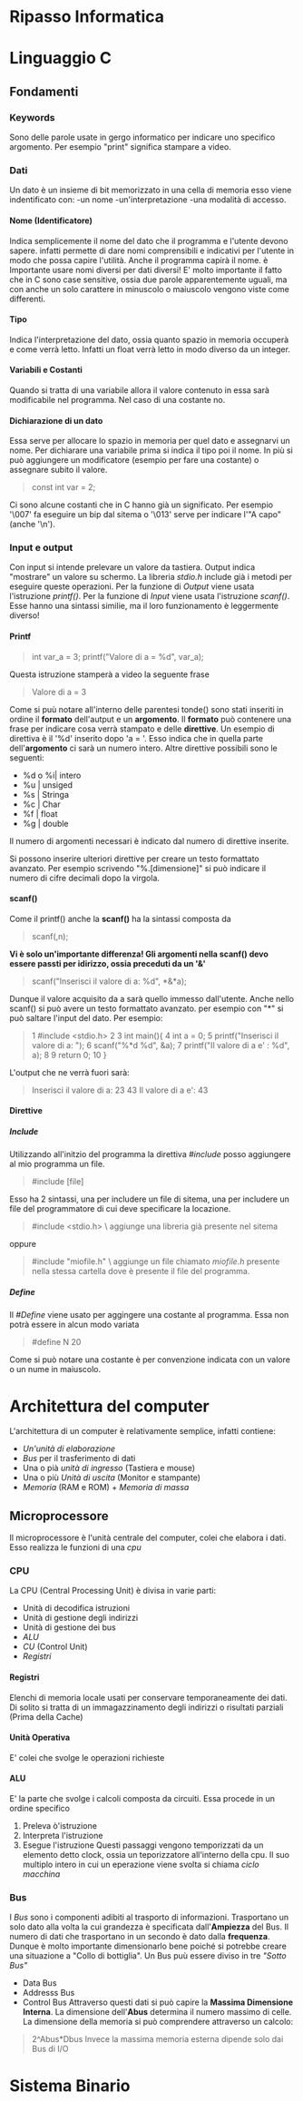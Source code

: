 Ripasso Informatica
====================
# Linguaggio C
## Fondamenti
### Keywords
Sono delle parole usate in gergo informatico per indicare uno specifico argomento. Per esempio "print" significa stampare a video.
### Dati 
Un dato è un insieme di bit memorizzato in una cella di memoria esso viene indentificato con:
-un nome
-un'interpretazione
-una modalità di accesso. 
#### Nome (Identificatore)
Indica semplicemente il nome del dato che il programma e l'utente devono sapere. infatti permette di dare nomi comprensibili e indicativi per l'utente in modo che possa capire l'utilità. Anche il programma capirà il nome. è Importante usare nomi diversi per dati diversi!
E' molto importante il fatto che in C sono case sensitive, ossia due parole apparentemente uguali, ma con anche un solo carattere in minuscolo o maiuscolo vengono viste come differenti.
#### Tipo
Indica l'interpretazione del dato, ossia quanto spazio in memoria occuperà e come verrà letto. Infatti un float verrà letto in modo diverso da un integer.
#### Variabili e Costanti
Quando si tratta di una variabile allora il valore contenuto in essa sarà modificabile nel programma. Nel caso di una costante no.
#### Dichiarazione di un dato
Essa serve per allocare lo spazio in memoria per quel dato e assegnarvi un nome. Per dichiarare una variabile prima si indica il tipo poi il nome. In più si può aggiungere un modificatore (esempio per fare una costante) o assegnare subito il valore.
> const int var = 2;

Ci sono alcune costanti che in C hanno già un significato. Per esempio '\007' fa eseguire un bip dal sitema o '\013' serve per indicare l'"A capo" (anche '\n').

### Input e output
Con input si intende prelevare un valore da tastiera. Output indica "mostrare" un valore su schermo.
La libreria *stdio.h* include già i metodi per eseguire queste operazioni.
Per la funzione di *Output* viene usata l'istruzione *printf()*.
Per la funzione di *Input* viene usata l'istruzione *scanf()*.
Esse hanno una sintassi similie, ma il loro funzionamento è leggermente diverso!
#### Printf
> int var_a = 3;
> printf("Valore di a = %d", var_a);

Questa istruzione stamperà a video la seguente frase
> Valore di a = 3


Come si puù notare all'interno delle parentesi tonde() sono stati inseriti in ordine il **formato** dell'autput e un **argomento**.
Il **formato** può contenere una frase per indicare cosa verrà stampato e delle **direttive**. Un esempio di direttiva è il '%d' inserito dopo 'a = '. Esso indica che in quella parte dell'**argomento** ci sarà un numero intero.
Altre direttive possibili sono le seguenti:
- %d o %i|	intero
- %u	|	unsiged
- %s	|	Stringa
- %c	|	Char
- %f	|	float
- %g	|	double

Il numero di argomenti necessari è indicato dal numero di direttive inserite.

Si possono inserire ulteriori direttive per creare un testo formattato avanzato.
Per esempio scrivendo "%.[dimensione]" si può indicare il numero di cifre decimali dopo la virgola.


#### scanf()
Come il printf() anche la **scanf()** ha la sintassi composta da
> scanf(<formato>,n<arg>);

**Vi è solo un'importante differenza! Gli argomenti nella scanf() devo essere passti per idirizzo, ossia preceduti da un '&'**
> scanf("Inserisci il valore di a: %d", *&*a);

Dunque il valore acquisito da a sarà quello immesso dall'utente.
Anche nello scanf() si può avere un testo formattato avanzato. per esempio con "*" si può saltare l'input del dato.
Per esempio:
>1	#include <stdio.h>
>2
>3 int main(){
>4         int a = 0;
>5         printf("Inserisci il valore di a: ");
>6         scanf("%*d %d", &a);
>7         printf("Il valore di a e' : %d", a);
>8 
>9         return 0;
>10 }

L'output che ne verrà fuori sarà:

>Inserisci il valore di a: 23 43
>Il valore di a e': 43

#### Direttive
##### Include
Utilizzando all'initzio del programma la direttiva *#include* posso aggiungere al mio programma un file.
> #include [file]

Esso ha 2 sintassi, una per includere un file di sitema, una per includere un file del programmatore di cui deve specificare la locazione.
> #include <stdio.h> \\ aggiunge una libreria già presente nel sitema

oppure

> #include "miofile.h" \\ aggiunge un file chiamato *miofile.h* presente nella stessa cartella dove è presente il file del programma.

##### Define
Il *#Define* viene usato per aggingere una costante al programma. Essa non potrà essere in alcun modo variata
> #define N 20

Come si può notare una costante è per convenzione indicata con un valore o un nume in maiuscolo.








# Architettura del computer
L'architettura di un computer è relativamente semplice, infatti contiene:
- *Un'unità di elaborazione*
- *Bus* per il trasferimento di dati
- Una o pià *unità di ingresso* (Tastiera e mouse)
- Una o più *Unità di uscita* (Monitor e stampante)
- *Memoria* (RAM e ROM) + *Memoria di massa*

## Microprocessore
Il microprocessore è l'unità centrale del computer, colei che elabora i dati. Esso realizza le funzioni di una *cpu*
### CPU
La CPU (Central Processing Unit) è divisa in varie parti:
- Unità di decodifica istruzioni
- Unità di gestione degli indirizzi
- Unità di gestione dei bus
- *ALU*
- *CU* (Control Unit)
- *Registri*
#### Registri
Elenchi di memoria locale usati per conservare temporaneamente dei dati. Di solito si tratta di un immagazzinamento degli indirizzi o risultati parziali (Prima della Cache)
#### Unità Operativa
E' colei che svolge le operazioni richieste
#### ALU
E' la parte che svolge i calcoli composta da circuiti. Essa procede  in un ordine specifico
1. Preleva ò'istruzione 
2. Interpreta l'istruzione
3. Esegue l'istruzione
Questi passaggi vengono temporizzati da un elemento detto clock, ossia un teporizzatore all'interno della cpu. Il suo multiplo intero in cui un eperazione viene svolta si chiama *ciclo macchina*
### Bus
I *Bus* sono i componenti adibiti al trasporto di informazioni. Trasportano un solo dato alla volta la cui grandezza è specificata dall'**Ampiezza** del Bus. Il numero di dati che trasportano in un secondo è dato dalla **frequenza**.
Dunque è molto importante dimensionarlo bene poiché si potrebbe creare una situazione a "Collo di bottiglia".
Un Bus puù essere diviso in tre *"Sotto Bus"*
- Data Bus
- Addresss Bus
- Control Bus
Attraverso questi dati si può capire la **Massima Dimensione Interna**.
La dimensione dell'**Abus** determina il numero massimo di celle. La dimensione della memoria si può comprendere attraverso un calcolo:
> 2^Abus*Dbus
Invece la massima memoria esterna dipende solo dai Bus di I/O

# Sistema Binario
